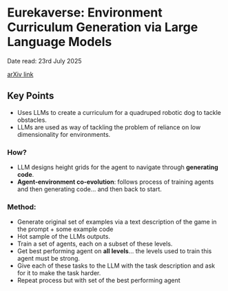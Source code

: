 # Eurekaverse: Environment Curriculum Generation via Large Language Models

Date read: 23rd July 2025

[arXiv link](https://arxiv.org/abs/2411.01775)

## Key Points
* Uses LLMs to create a curriculum for a quadruped robotic dog to tackle obstacles.
* LLMs are used as way of tackling the problem of reliance on low dimensionality for environments.
### How?
  * LLM designs height grids for the agent to navigate through **generating code**.
  * **Agent-environment co-evolution**: follows process of training agents and then generating code... and then back to 
    start.
### Method:
  * Generate original set of examples via a text description of the game in the prompt + some example code
  * Hot sample of the LLMs outputs.
  * Train a set of agents, each on a subset of these levels.
  * Get best performing agent on **all levels**... the levels used to train this agent must be strong.
  * Give each of these tasks to the LLM with the task description and ask for it to make the task harder.
  * Repeat process but with set of the best performing agent